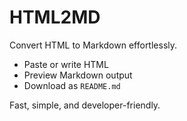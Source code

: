 # HTML2MD

Convert HTML to Markdown effortlessly.

- Paste or write HTML
- Preview Markdown output
- Download as `README.md`

Fast, simple, and developer-friendly.